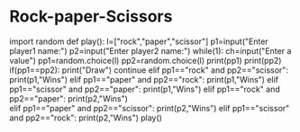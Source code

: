 # Rock-paper-Scissors
import random
def play():
    l=["rock","paper","scissor"]
    p1=input("Enter player1 name:")
    p2=input("Enter player2 name:")
    while(1):
        ch=input("Enter a value")
        pp1=random.choice(l)
        pp2=random.choice(l) 
        print(pp1)
        print(pp2)
        if(pp1==pp2):
            print("Draw")
            continue
        elif pp1=="rock" and pp2=="scissor":
            print(p1,"Wins")
        elif pp1=="paper" and pp2=="rock":
            print(p1,"Wins")
        elif pp1=="scissor" and pp2=="paper":
            print(p1,"Wins")
        elif pp1=="rock" and pp2=="paper":
            print(p2,"Wins")    
        elif pp1=="paper" and pp2=="scissor":
            print(p2,"Wins")
        elif pp1=="scissor" and pp2=="rock":
            print(p2,"Wins")
play()        

